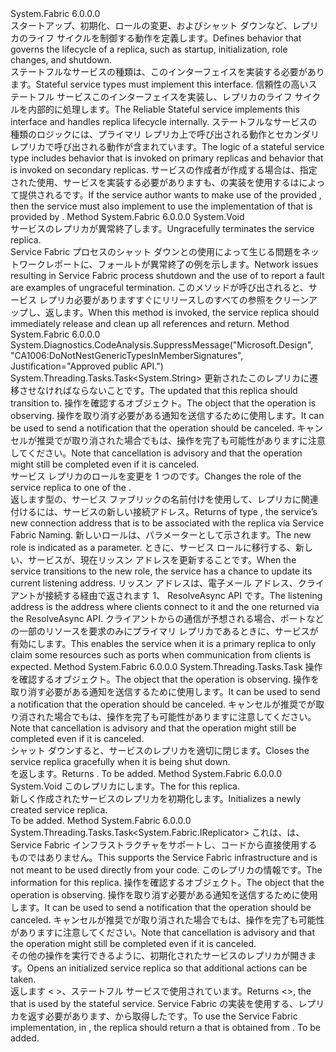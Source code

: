 <Type Name="IStatefulServiceReplica" FullName="System.Fabric.IStatefulServiceReplica">
  <TypeSignature Language="C#" Value="public interface IStatefulServiceReplica" />
  <TypeSignature Language="ILAsm" Value=".class public interface auto ansi abstract IStatefulServiceReplica" />
  <TypeSignature Language="DocId" Value="T:System.Fabric.IStatefulServiceReplica" />
  <TypeSignature Language="VB.NET" Value="Public Interface IStatefulServiceReplica" />
  <TypeSignature Language="F#" Value="type IStatefulServiceReplica = interface" />
  <AssemblyInfo>
    <AssemblyName>System.Fabric</AssemblyName>
    <AssemblyVersion>6.0.0.0</AssemblyVersion>
  </AssemblyInfo>
  <Interfaces />
  <Docs>
    <summary>
      <para><span data-ttu-id="ee6b8-101">スタートアップ、初期化、ロールの変更、およびシャット ダウンなど、レプリカのライフ サイクルを制御する動作を定義します。</span><span class="sxs-lookup"><span data-stu-id="ee6b8-101">Defines behavior that governs the lifecycle of a replica, such as startup, initialization, role changes, and shutdown.</span></span> </para>
    </summary>
    <remarks>
      <para>
                <span data-ttu-id="ee6b8-102">ステートフルなサービスの種類は、このインターフェイスを実装する必要があります。</span><span class="sxs-lookup"><span data-stu-id="ee6b8-102">Stateful service types must implement this interface.</span></span> <span data-ttu-id="ee6b8-103"><see href="https://docs.microsoft.com/dotnet/api/microsoft.servicefabric.services.runtime.statefulservice">信頼性の高いステートフル サービス</see>このインターフェイスを実装し、レプリカのライフ サイクルを内部的に処理します。</span><span class="sxs-lookup"><span data-stu-id="ee6b8-103">The <see href="https://docs.microsoft.com/dotnet/api/microsoft.servicefabric.services.runtime.statefulservice">Reliable Stateful service</see> implements this interface and handles replica lifecycle internally.</span></span> </para>
      <para>
                <span data-ttu-id="ee6b8-104">ステートフルなサービスの種類のロジックには、プライマリ レプリカ上で呼び出される動作とセカンダリ レプリカで呼び出される動作が含まれています。</span><span class="sxs-lookup"><span data-stu-id="ee6b8-104">The logic of a stateful service type includes behavior that is invoked on primary replicas and behavior that is invoked on secondary replicas.</span></span></para>
      <para>
                <span data-ttu-id="ee6b8-105">サービスの作成者が作成する場合は、指定された使用<see cref="T:System.Fabric.FabricReplicator" />、サービスを実装する必要がありますも、<see cref="T:System.Fabric.IStateProvider" />の実装を使用する<see cref="T:System.Fabric.IStateReplicator" />はによって提供される<see cref="T:System.Fabric.FabricReplicator" />です。</span><span class="sxs-lookup"><span data-stu-id="ee6b8-105">If the service author wants to make use of the provided <see cref="T:System.Fabric.FabricReplicator" />, then the service must also implement <see cref="T:System.Fabric.IStateProvider" /> to use the implementation of <see cref="T:System.Fabric.IStateReplicator" /> that is provided by <see cref="T:System.Fabric.FabricReplicator" />.</span></span></para>
    </remarks>
  </Docs>
  <Members>
    <Member MemberName="Abort">
      <MemberSignature Language="C#" Value="public void Abort ();" />
      <MemberSignature Language="ILAsm" Value=".method public hidebysig newslot virtual instance void Abort() cil managed" />
      <MemberSignature Language="DocId" Value="M:System.Fabric.IStatefulServiceReplica.Abort" />
      <MemberSignature Language="VB.NET" Value="Public Sub Abort ()" />
      <MemberSignature Language="F#" Value="abstract member Abort : unit -&gt; unit" Usage="iStatefulServiceReplica.Abort " />
      <MemberType>Method</MemberType>
      <AssemblyInfo>
        <AssemblyName>System.Fabric</AssemblyName>
        <AssemblyVersion>6.0.0.0</AssemblyVersion>
      </AssemblyInfo>
      <ReturnValue>
        <ReturnType>System.Void</ReturnType>
      </ReturnValue>
      <Parameters />
      <Docs>
        <summary>
          <para><span data-ttu-id="ee6b8-106">サービスのレプリカが異常終了します。</span><span class="sxs-lookup"><span data-stu-id="ee6b8-106">Ungracefully terminates the service replica.</span></span></para>
        </summary>
        <remarks>
          <para><span data-ttu-id="ee6b8-107">Service Fabric プロセスのシャット ダウンとの使用によって生じる問題をネットワーク<see cref="M:System.Fabric.IServicePartition.ReportFault(System.Fabric.FaultType)" />レポートに、<see cref="F:System.Fabric.FaultType.Permanent" />フォールトが異常終了の例を示します。</span><span class="sxs-lookup"><span data-stu-id="ee6b8-107">Network issues resulting in Service Fabric process shutdown and the use of <see cref="M:System.Fabric.IServicePartition.ReportFault(System.Fabric.FaultType)" /> to report a <see cref="F:System.Fabric.FaultType.Permanent" /> fault are examples of ungraceful termination.</span></span> <span data-ttu-id="ee6b8-108">このメソッドが呼び出されると、サービス レプリカ必要がありますすぐにリリースしのすべての参照をクリーンアップし、返します。</span><span class="sxs-lookup"><span data-stu-id="ee6b8-108">When this method is invoked, the service replica should immediately release and clean up all references and return.</span></span></para>
        </remarks>
      </Docs>
    </Member>
    <Member MemberName="ChangeRoleAsync">
      <MemberSignature Language="C#" Value="public System.Threading.Tasks.Task&lt;string&gt; ChangeRoleAsync (System.Fabric.ReplicaRole newRole, System.Threading.CancellationToken cancellationToken);" />
      <MemberSignature Language="ILAsm" Value=".method public hidebysig newslot virtual instance class System.Threading.Tasks.Task`1&lt;string&gt; ChangeRoleAsync(valuetype System.Fabric.ReplicaRole newRole, valuetype System.Threading.CancellationToken cancellationToken) cil managed" />
      <MemberSignature Language="DocId" Value="M:System.Fabric.IStatefulServiceReplica.ChangeRoleAsync(System.Fabric.ReplicaRole,System.Threading.CancellationToken)" />
      <MemberSignature Language="F#" Value="abstract member ChangeRoleAsync : System.Fabric.ReplicaRole * System.Threading.CancellationToken -&gt; System.Threading.Tasks.Task&lt;string&gt;" Usage="iStatefulServiceReplica.ChangeRoleAsync (newRole, cancellationToken)" />
      <MemberType>Method</MemberType>
      <AssemblyInfo>
        <AssemblyName>System.Fabric</AssemblyName>
        <AssemblyVersion>6.0.0.0</AssemblyVersion>
      </AssemblyInfo>
      <Attributes>
        <Attribute>
          <AttributeName>System.Diagnostics.CodeAnalysis.SuppressMessage("Microsoft.Design", "CA1006:DoNotNestGenericTypesInMemberSignatures", Justification="Approved public API.")</AttributeName>
        </Attribute>
      </Attributes>
      <ReturnValue>
        <ReturnType>System.Threading.Tasks.Task&lt;System.String&gt;</ReturnType>
      </ReturnValue>
      <Parameters>
        <Parameter Name="newRole" Type="System.Fabric.ReplicaRole" />
        <Parameter Name="cancellationToken" Type="System.Threading.CancellationToken" />
      </Parameters>
      <Docs>
        <param name="newRole">
          <para><span data-ttu-id="ee6b8-109">更新された<see cref="T:System.Fabric.ReplicaRole" />このレプリカに遷移させなければならないことです。</span><span class="sxs-lookup"><span data-stu-id="ee6b8-109">The updated <see cref="T:System.Fabric.ReplicaRole" /> that this replica should transition to.</span></span></para>
        </param>
        <param name="cancellationToken">
          <para><span data-ttu-id="ee6b8-110"><see cref="T:System.Threading.CancellationToken" />操作を確認するオブジェクト。</span><span class="sxs-lookup"><span data-stu-id="ee6b8-110">The <see cref="T:System.Threading.CancellationToken" /> object that the operation is observing.</span></span> <span data-ttu-id="ee6b8-111">操作を取り消す必要がある通知を送信するために使用します。</span><span class="sxs-lookup"><span data-stu-id="ee6b8-111">It can be used to send a notification that the operation should be canceled.</span></span>
            <span data-ttu-id="ee6b8-112">キャンセルが推奨でが取り消された場合でもは、操作を完了も可能性がありますに注意してください。</span><span class="sxs-lookup"><span data-stu-id="ee6b8-112">Note that cancellation is advisory and that the operation might still be completed even if it is canceled.</span></span></para>
        </param>
        <summary>
          <para><span data-ttu-id="ee6b8-113">サービス レプリカのロールを変更を 1 つの<see cref="T:System.Fabric.ReplicaRole" />です。</span><span class="sxs-lookup"><span data-stu-id="ee6b8-113">Changes the role of the service replica to one of the <see cref="T:System.Fabric.ReplicaRole" />.</span></span> </para>
        </summary>
        <returns>
          <para><span data-ttu-id="ee6b8-114">返します<see cref="T:System.Threading.Tasks.Task`1" />型の<see cref="T:System.String" />、サービス ファブリックの名前付けを使用して、レプリカに関連付けるには、サービスの新しい接続アドレス。</span><span class="sxs-lookup"><span data-stu-id="ee6b8-114">Returns <see cref="T:System.Threading.Tasks.Task`1" /> of type <see cref="T:System.String" />, the service’s new connection address that is to be associated with the replica via Service Fabric Naming.</span></span></para>
        </returns>
        <remarks>
          <para><span data-ttu-id="ee6b8-115">新しいロールは、パラメーターとして示されます。</span><span class="sxs-lookup"><span data-stu-id="ee6b8-115">The new role is indicated as a parameter.</span></span> <span data-ttu-id="ee6b8-116">ときに、サービス ロールに移行する、新しい、サービスが、現在リッスン アドレスを更新することです。</span><span class="sxs-lookup"><span data-stu-id="ee6b8-116">When the service transitions to the new role, the service has a chance to update its current listening address.</span></span>
            <span data-ttu-id="ee6b8-117">リッスン アドレスは、電子メール アドレス、クライアントが接続する経由で返されます 1、 <see href="https://docs.microsoft.com/dotnet/api/microsoft.servicefabric.services.client.servicepartitionresolver#Microsoft_ServiceFabric_Services_Client_ServicePartitionResolver_ResolveAsync_System_Fabric_ResolvedServicePartition_System_Threading_CancellationToken_">ResolveAsync</see> API です。</span><span class="sxs-lookup"><span data-stu-id="ee6b8-117">The listening address is the address where clients connect to it and the one returned via the <see href="https://docs.microsoft.com/dotnet/api/microsoft.servicefabric.services.client.servicepartitionresolver#Microsoft_ServiceFabric_Services_Client_ServicePartitionResolver_ResolveAsync_System_Fabric_ResolvedServicePartition_System_Threading_CancellationToken_">ResolveAsync</see> API.</span></span> <span data-ttu-id="ee6b8-118">クライアントからの通信が予想される場合、ポートなどの一部のリソースを要求のみにプライマリ レプリカであるときに、サービスが有効にします。</span><span class="sxs-lookup"><span data-stu-id="ee6b8-118">This enables the service when it is a primary replica to only claim some resources such as ports when communication from clients is expected.</span></span></para>
          <seealso href="https://docs.microsoft.com/azure/service-fabric/service-fabric-reliable-services-communication" />
        </remarks>
      </Docs>
    </Member>
    <Member MemberName="CloseAsync">
      <MemberSignature Language="C#" Value="public System.Threading.Tasks.Task CloseAsync (System.Threading.CancellationToken cancellationToken);" />
      <MemberSignature Language="ILAsm" Value=".method public hidebysig newslot virtual instance class System.Threading.Tasks.Task CloseAsync(valuetype System.Threading.CancellationToken cancellationToken) cil managed" />
      <MemberSignature Language="DocId" Value="M:System.Fabric.IStatefulServiceReplica.CloseAsync(System.Threading.CancellationToken)" />
      <MemberSignature Language="F#" Value="abstract member CloseAsync : System.Threading.CancellationToken -&gt; System.Threading.Tasks.Task" Usage="iStatefulServiceReplica.CloseAsync cancellationToken" />
      <MemberType>Method</MemberType>
      <AssemblyInfo>
        <AssemblyName>System.Fabric</AssemblyName>
        <AssemblyVersion>6.0.0.0</AssemblyVersion>
      </AssemblyInfo>
      <ReturnValue>
        <ReturnType>System.Threading.Tasks.Task</ReturnType>
      </ReturnValue>
      <Parameters>
        <Parameter Name="cancellationToken" Type="System.Threading.CancellationToken" />
      </Parameters>
      <Docs>
        <param name="cancellationToken">
          <para><span data-ttu-id="ee6b8-119"><see cref="T:System.Threading.CancellationToken" />操作を確認するオブジェクト。</span><span class="sxs-lookup"><span data-stu-id="ee6b8-119">The <see cref="T:System.Threading.CancellationToken" /> object that the operation is observing.</span></span> <span data-ttu-id="ee6b8-120">操作を取り消す必要がある通知を送信するために使用します。</span><span class="sxs-lookup"><span data-stu-id="ee6b8-120">It can be used to send a notification that the operation should be canceled.</span></span> <span data-ttu-id="ee6b8-121">キャンセルが推奨でが取り消された場合でもは、操作を完了も可能性がありますに注意してください。</span><span class="sxs-lookup"><span data-stu-id="ee6b8-121">Note that cancellation is advisory and that the operation might still be completed even if it is canceled.</span></span></para>
        </param>
        <summary>
          <para><span data-ttu-id="ee6b8-122">シャット ダウンすると、サービスのレプリカを適切に閉じます。</span><span class="sxs-lookup"><span data-stu-id="ee6b8-122">Closes the service replica gracefully when it is being shut down.</span></span></para>
        </summary>
        <returns>
          <para><span data-ttu-id="ee6b8-123"><see cref="T:System.Threading.Tasks.Task" /> を返します。</span><span class="sxs-lookup"><span data-stu-id="ee6b8-123">Returns <see cref="T:System.Threading.Tasks.Task" />.</span></span></para>
        </returns>
        <remarks>To be added.</remarks>
      </Docs>
    </Member>
    <Member MemberName="Initialize">
      <MemberSignature Language="C#" Value="public void Initialize (System.Fabric.StatefulServiceInitializationParameters initializationParameters);" />
      <MemberSignature Language="ILAsm" Value=".method public hidebysig newslot virtual instance void Initialize(class System.Fabric.StatefulServiceInitializationParameters initializationParameters) cil managed" />
      <MemberSignature Language="DocId" Value="M:System.Fabric.IStatefulServiceReplica.Initialize(System.Fabric.StatefulServiceInitializationParameters)" />
      <MemberSignature Language="VB.NET" Value="Public Sub Initialize (initializationParameters As StatefulServiceInitializationParameters)" />
      <MemberSignature Language="F#" Value="abstract member Initialize : System.Fabric.StatefulServiceInitializationParameters -&gt; unit" Usage="iStatefulServiceReplica.Initialize initializationParameters" />
      <MemberType>Method</MemberType>
      <AssemblyInfo>
        <AssemblyName>System.Fabric</AssemblyName>
        <AssemblyVersion>6.0.0.0</AssemblyVersion>
      </AssemblyInfo>
      <ReturnValue>
        <ReturnType>System.Void</ReturnType>
      </ReturnValue>
      <Parameters>
        <Parameter Name="initializationParameters" Type="System.Fabric.StatefulServiceInitializationParameters" />
      </Parameters>
      <Docs>
        <param name="initializationParameters">
          <para><span data-ttu-id="ee6b8-124"><see cref="T:System.Fabric.StatefulServiceInitializationParameters" />このレプリカにします。</span><span class="sxs-lookup"><span data-stu-id="ee6b8-124">The <see cref="T:System.Fabric.StatefulServiceInitializationParameters" /> for this replica.</span></span></para>
        </param>
        <summary>
          <para><span data-ttu-id="ee6b8-125">新しく作成されたサービスのレプリカを初期化します。</span><span class="sxs-lookup"><span data-stu-id="ee6b8-125">Initializes a newly created service replica.</span></span></para>
        </summary>
        <remarks>To be added.</remarks>
      </Docs>
    </Member>
    <Member MemberName="OpenAsync">
      <MemberSignature Language="C#" Value="public System.Threading.Tasks.Task&lt;System.Fabric.IReplicator&gt; OpenAsync (System.Fabric.ReplicaOpenMode openMode, System.Fabric.IStatefulServicePartition partition, System.Threading.CancellationToken cancellationToken);" />
      <MemberSignature Language="ILAsm" Value=".method public hidebysig newslot virtual instance class System.Threading.Tasks.Task`1&lt;class System.Fabric.IReplicator&gt; OpenAsync(valuetype System.Fabric.ReplicaOpenMode openMode, class System.Fabric.IStatefulServicePartition partition, valuetype System.Threading.CancellationToken cancellationToken) cil managed" />
      <MemberSignature Language="DocId" Value="M:System.Fabric.IStatefulServiceReplica.OpenAsync(System.Fabric.ReplicaOpenMode,System.Fabric.IStatefulServicePartition,System.Threading.CancellationToken)" />
      <MemberSignature Language="F#" Value="abstract member OpenAsync : System.Fabric.ReplicaOpenMode * System.Fabric.IStatefulServicePartition * System.Threading.CancellationToken -&gt; System.Threading.Tasks.Task&lt;System.Fabric.IReplicator&gt;" Usage="iStatefulServiceReplica.OpenAsync (openMode, partition, cancellationToken)" />
      <MemberType>Method</MemberType>
      <AssemblyInfo>
        <AssemblyName>System.Fabric</AssemblyName>
        <AssemblyVersion>6.0.0.0</AssemblyVersion>
      </AssemblyInfo>
      <ReturnValue>
        <ReturnType>System.Threading.Tasks.Task&lt;System.Fabric.IReplicator&gt;</ReturnType>
      </ReturnValue>
      <Parameters>
        <Parameter Name="openMode" Type="System.Fabric.ReplicaOpenMode" />
        <Parameter Name="partition" Type="System.Fabric.IStatefulServicePartition" />
        <Parameter Name="cancellationToken" Type="System.Threading.CancellationToken" />
      </Parameters>
      <Docs>
        <param name="openMode">
          <para><span data-ttu-id="ee6b8-126">これは、は、Service Fabric インフラストラクチャをサポートし、コードから直接使用するものではありません。</span><span class="sxs-lookup"><span data-stu-id="ee6b8-126">This supports the Service Fabric infrastructure and is not meant to be used directly from your code.</span></span></para>
        </param>
        <param name="partition">
          <para><span data-ttu-id="ee6b8-127"><see cref="T:System.Fabric.IStatefulServicePartition" />このレプリカの情報です。</span><span class="sxs-lookup"><span data-stu-id="ee6b8-127">The <see cref="T:System.Fabric.IStatefulServicePartition" /> information for this replica.</span></span></para>
        </param>
        <param name="cancellationToken">
          <para><span data-ttu-id="ee6b8-128"><see cref="T:System.Threading.CancellationToken" />操作を確認するオブジェクト。</span><span class="sxs-lookup"><span data-stu-id="ee6b8-128">The <see cref="T:System.Threading.CancellationToken" /> object that the operation is observing.</span></span> <span data-ttu-id="ee6b8-129">操作を取り消す必要がある通知を送信するために使用します。</span><span class="sxs-lookup"><span data-stu-id="ee6b8-129">It can be used to send a notification that the operation should be canceled.</span></span> <span data-ttu-id="ee6b8-130">キャンセルが推奨でが取り消された場合でもは、操作を完了も可能性がありますに注意してください。</span><span class="sxs-lookup"><span data-stu-id="ee6b8-130">Note that cancellation is advisory and that the operation might still be completed even if it is canceled.</span></span></para>
        </param>
        <summary>
          <para><span data-ttu-id="ee6b8-131">その他の操作を実行できるように、初期化されたサービスのレプリカが開きます。</span><span class="sxs-lookup"><span data-stu-id="ee6b8-131">Opens an initialized service replica so that additional actions can be taken.</span></span></para>
        </summary>
        <returns>
          <para><span data-ttu-id="ee6b8-132">返します<see cref="T:System.Threading.Tasks.Task`1" /> &lt; <see cref="T:System.Fabric.IReplicator" /> &gt;、<see cref="T:System.Fabric.IReplicator" />ステートフル サービスで使用されています。</span><span class="sxs-lookup"><span data-stu-id="ee6b8-132">Returns <see cref="T:System.Threading.Tasks.Task`1" />&lt;<see cref="T:System.Fabric.IReplicator" />&gt;, the <see cref="T:System.Fabric.IReplicator" /> that is used by the stateful service.</span></span> <span data-ttu-id="ee6b8-133">Service Fabric の実装を使用する<see cref="M:System.Fabric.IStatefulServiceReplica.OpenAsync(System.Fabric.ReplicaOpenMode,System.Fabric.IStatefulServicePartition,System.Threading.CancellationToken)" />、レプリカを返す必要があります、<see cref="T:System.Fabric.FabricReplicator" />から取得した<see cref="M:System.Fabric.IStatefulServicePartition.CreateReplicator(System.Fabric.IStateProvider,System.Fabric.ReplicatorSettings)" />です。</span><span class="sxs-lookup"><span data-stu-id="ee6b8-133">To use the Service Fabric implementation, in <see cref="M:System.Fabric.IStatefulServiceReplica.OpenAsync(System.Fabric.ReplicaOpenMode,System.Fabric.IStatefulServicePartition,System.Threading.CancellationToken)" />, the replica should return a <see cref="T:System.Fabric.FabricReplicator" /> that is obtained from  <see cref="M:System.Fabric.IStatefulServicePartition.CreateReplicator(System.Fabric.IStateProvider,System.Fabric.ReplicatorSettings)" />.</span></span></para>
        </returns>
        <remarks>To be added.</remarks>
      </Docs>
    </Member>
  </Members>
</Type>
